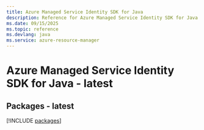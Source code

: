 ```yaml
---
title: Azure Managed Service Identity SDK for Java
description: Reference for Azure Managed Service Identity SDK for Java
ms.date: 09/15/2025
ms.topic: reference
ms.devlang: java
ms.service: azure-resource-manager
---
```

# Azure Managed Service Identity SDK for Java - latest
## Packages - latest
[!INCLUDE [packages](managed-service-identity-index.md)]